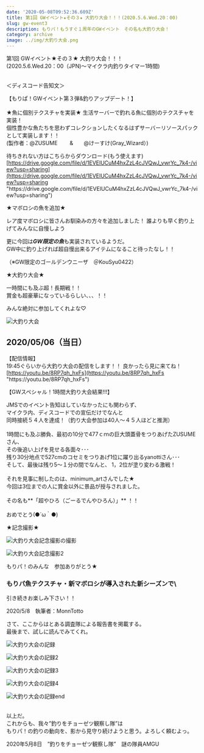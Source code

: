 ```yaml
---
date: '2020-05-08T09:52:36.609Z'
title: 第1回 GWイベント★その３★ 大釣り大会！！！(2020.5.6.Wed.20：00)
slug: gw-event3
description: もりパ！もうすぐ１周年のGWイベント　その名も大釣り大会！
category: archive
image: ../img/大釣り大会.png
---
```

第1回 GWイベント★その３★ 大釣り大会！！！\
(2020.5.6.Wed.20：00（JPN)～マイクラ内釣りタイマー1時間)

\
＜ディスコード告知文＞

【もりぱ！GWイベント第３弾&釣りアップデート！】 \
\
★魚に個別テクスチャを実装★ 生活サーバーで釣れる魚に個別のテクスチャを実装！ \
個性豊かな魚たちを思わずコレクションしたくなるはずサーバーリソースパックとして実装します！！\
 (製作者：@ZUSUME 　　&　　@けーすけ(Gray_Wizard）)

待ちきれない方はこちらからダウンロード(もう使えます)\
[https://drive.google.com/file/d/1EVElUCuM4hxZzL4cJVQwJ_vwrYc_7k4-/view?usp=sharing](https://drive.google.com/file/d/1EVElUCuM4hxZzL4cJVQwJ_vwrYc_7k4-/view?usp=sharing "https\://drive.google.com/file/d/1EVElUCuM4hxZzL4cJVQwJ_vwrYc_7k4-/view?usp=sharing")

★マボロシの魚を追加★

 レア度マボロシに皆さんお馴染みの方々を追加しました！ 誰よりも早く釣り上げてみんなに自慢しよう

更に今回は***GW限定の魚***も実装されているようだ。\
GW中に釣り上げれば超自慢出来るアイテムになること待ったなし！！

（※GW限定のゴールデンウニーザ　＠KouSyu0422）

★大釣り大会★

 一時間にも及ぶ超！長期戦！！\
賞金も超豪華になっているらしい、、、！！

みんな絶対に参加してくれよな♡

![大釣り大会](/img/大釣り大会.png "大釣り大会")

## 2020/05/06（当日）

【配信情報】\
19:45ぐらいから大釣り大会の配信をします！！ 良かったら見に来てね！\
[https://youtu.be/8RP7qh_hxFs](https://youtu.be/8RP7qh_hxFs "https\://youtu.be/8RP7qh_hxFs")

【GWスペシャル！1時間大釣り大会結果!!!】

JMSでのイベント告知はしていなかったにも関わらず、\
マイクラ内、ディスコードでの宣伝だけでなんと\
同時接続５４人を達成！（釣り大会参加は40人～４５人ほどと推測）\
\
1時間にも及ぶ勝負、最初の10分で477ｃｍの巨大頭蓋骨をつりあげたZUSUMEさん、 \
その後追い上げを見せる各面々･･･ \
残り30分地点で527cmのコセミをつりあげ1位に躍り出るyanottiさん･･･ \
そして、最後は残り5～１分の間でなんと、 1，2位が塗り変わる激戦！ \
\
それを見事に制したのは、minimum_artさんでした★ \
今回は3位までの人に賞金以外に景品が授与されました。 \
\
その名も**「超やひろ（ごーるでんやひろん）」** ！！\
\
おめでとう(●´ω｀●)

★記念撮影★

![大釣り大会記念撮影の撮影](/img/2020-05-06_21.30.21.png "大釣り大会記念撮影の撮影")

![大釣り大会記念撮影2](/img/gwつりたいかい２.png "大釣り大会記念撮影の撮影2")

もりパ！のみんな　参加ありがとう★[](https://ejje.weblio.jp/content/Merry+Christmas+and+a+happy+New+Year)

### もりパ魚テクスチャ・新マボロシが導入された新シーズンで\

引き続きお楽しみ下さい！！

2020/5/8　執筆者：MonnTotto

さて、ここからはとある調査隊による報告書を掲載する。\
最後まで、試しに読んでみてくれ。

![大釣り大会の記録](/img/大釣り大会の記録.jpg "大釣り大会の記録")

![大釣り大会の記録2](/img/釣りをチョーゼツ観察し隊.jpg "大釣り大会の記録2")

![大釣り大会の記録3](/img/釣りをチョーゼツ観察し隊記録１.jpg "大釣り大会の記録3")

![大釣り大会の記録4](/img/釣りをチョーゼツ観察し隊記録２.jpg "大釣り大会の記録4")

![大釣り大会の記録end](/img/釣りをチョーゼツ観察し隊記録３.jpg "大釣り大会の記録end")

\
以上だ。\
これからも、我々”釣りをチョーゼツ観察し隊”は\
もりパ！の釣りの動向を、影から見守り続けようと思う。よろしく頼むよっ。

2020年5月8日　”釣りをチョーゼツ観察し隊”　謎の隊員AMGU
